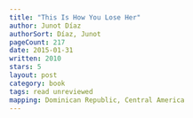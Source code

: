 ```yaml
---
title: "This Is How You Lose Her"
author: Junot Díaz
authorSort: Díaz, Junot
pageCount: 217
date: 2015-01-31
written: 2010
stars: 5
layout: post
category: book
tags: read unreviewed
mapping: Dominican Republic, Central America
---
```

